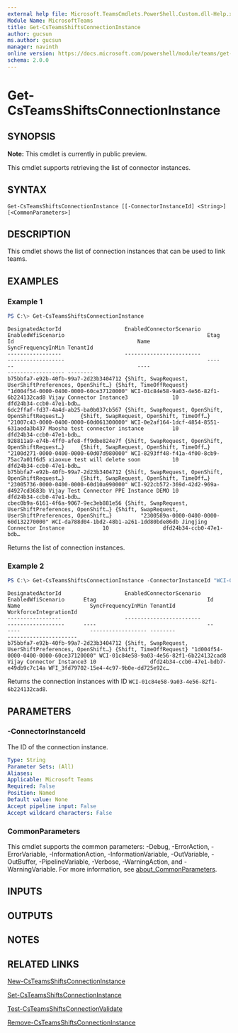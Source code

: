 ```yaml
---
external help file: Microsoft.TeamsCmdlets.PowerShell.Custom.dll-Help.xml
Module Name: MicrosoftTeams
title: Get-CsTeamsShiftsConnectionInstance
author: gucsun
ms.author: gucsun
manager: navinth
online version: https://docs.microsoft.com/powershell/module/teams/get-csteamsshiftsconnectioninstance
schema: 2.0.0
---
```


# Get-CsTeamsShiftsConnectionInstance

## SYNOPSIS

**Note:** This cmdlet is currently in public preview.

This cmdlet supports retrieving the list of connector instances.

## SYNTAX

```
Get-CsTeamsShiftsConnectionInstance [[-ConnectorInstanceId] <String>] [<CommonParameters>]
```

## DESCRIPTION

This cmdlet shows the list of connection instances that can be used to link teams.

## EXAMPLES

### Example 1
```powershell
PS C:\> Get-CsTeamsShiftsConnectionInstance
```
```output
DesignatedActorId                    EnabledConnectorScenario                               EnabledWfiScenario                                             Etag                                   Id                                       Name                                   SyncFrequencyInMin TenantId
-----------------                    ------------------------                               ------------------                                             ----                                   --                                       ----                                   ------------------ --------
b75bbfa7-e92b-40fb-99a7-2d23b3404712 {Shift, SwapRequest, UserShiftPreferences, OpenShift…} {Shift, TimeOffRequest}                                        "1d004f54-0000-0400-0000-60ce37120000" WCI-01c84e58-9a03-4e56-82f1-6b224132cad8 Vijay Connector Instance3              10                 dfd24b34-ccb0-47e1-bdb…
6dc2ffaf-fd37-4a4d-ab25-ba0b037cb567 {Shift, SwapRequest, OpenShift, OpenShiftRequest…}     {Shift, SwapRequest, OpenShift, TimeOff…}                      "21007c43-0000-0400-0000-60d061300000" WCI-0e2af164-1dcf-4854-8551-631aeda3b437 Maosha test connector instance         10                 dfd24b34-ccb0-47e1-bdb…
928811a9-e74b-4ff0-afe8-ff9dbe824e7f {Shift, SwapRequest, OpenShift, OpenShiftRequest…}     {Shift, SwapRequest, OpenShift, TimeOff…}                      "2100d271-0000-0400-0000-60d07d980000" WCI-8293ff48-f41a-4f00-8cb9-75ac7a01f6d5 xiaoxue test will delete soon          10                 dfd24b34-ccb0-47e1-bdb…
b75bbfa7-e92b-40fb-99a7-2d23b3404712 {Shift, SwapRequest, OpenShift, OpenShiftRequest…}     {Shift, SwapRequest, OpenShift, TimeOff…}                      "23005736-0000-0400-0000-60d10a990000" WCI-922cb572-369d-42d2-969a-d4927cd3683b Vijay Test Connector PPE Instance DEMO 10                 dfd24b34-ccb0-47e1-bdb…
cbec0b9a-6161-4f6a-9067-9ec3eb881e56 {Shift, SwapRequest, UserShiftPreferences, OpenShift…} {Shift, SwapRequest, UserShiftPreferences, OpenShift…}         "2300589a-0000-0400-0000-60d132270000" WCI-da788d04-1bd2-48b1-a261-1dd80bde86db Jingjing Connector Instance            10                 dfd24b34-ccb0-47e1-bdb…
```

Returns the list of connection instances.

### Example 2
```powershell
PS C:\> Get-CsTeamsShiftsConnectionInstance -ConnectorInstanceId "WCI-01c84e58-9a03-4e56-82f1-6b224132cad8"
```
```
DesignatedActorId                    EnabledConnectorScenario                               EnabledWfiScenario      Etag                                   Id                                       Name                      SyncFrequencyInMin TenantId                             WorkforceIntegrationId
-----------------                    ------------------------                               ------------------      ----                                   --                                       ----                      ------------------ --------                             ----------------------
b75bbfa7-e92b-40fb-99a7-2d23b3404712 {Shift, SwapRequest, UserShiftPreferences, OpenShift…} {Shift, TimeOffRequest} "1d004f54-0000-0400-0000-60ce37120000" WCI-01c84e58-9a03-4e56-82f1-6b224132cad8 Vijay Connector Instance3 10                 dfd24b34-ccb0-47e1-bdb7-e49db9c7c14a WFI_3fd79702-15e4-4c97-9b0e-dd725e92c…
```

Returns the connection instances with ID `WCI-01c84e58-9a03-4e56-82f1-6b224132cad8`.

## PARAMETERS

### -ConnectorInstanceId

The ID of the connection instance.

```yaml
Type: String
Parameter Sets: (All)
Aliases:
Applicable: Microsoft Teams
Required: False
Position: Named
Default value: None
Accept pipeline input: False
Accept wildcard characters: False
```

### CommonParameters
This cmdlet supports the common parameters: -Debug, -ErrorAction, -ErrorVariable, -InformationAction, -InformationVariable, -OutVariable, -OutBuffer, -PipelineVariable, -Verbose, -WarningAction, and -WarningVariable. For more information, see [about_CommonParameters](https://go.microsoft.com/fwlink/?LinkID=113216).

## INPUTS

## OUTPUTS

## NOTES

## RELATED LINKS

[New-CsTeamsShiftsConnectionInstance](New-CsTeamsShiftsConnectionInstance.md)

[Set-CsTeamsShiftsConnectionInstance](Set-CsTeamsShiftsConnectionInstance.md)

[Test-CsTeamsShiftsConnectionValidate](Test-CsTeamsShiftsConnectionValidate.md)

[Remove-CsTeamsShiftsConnectionInstance](Remove-CsTeamsShiftsConnectionInstance.md)
